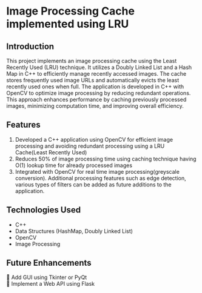 # Image Processing Cache implemented using LRU  

## Introduction  
This project implements an image processing cache using the Least Recently Used (LRU) technique. It utilizes a Doubly Linked List and a Hash Map in C++ to efficiently manage recently accessed images. The cache stores frequently used image URLs and automatically evicts the least recently used ones when full.
The application is developed in C++ with OpenCV to optimize image processing by reducing redundant operations. This approach enhances performance by caching previously processed images, minimizing computation time, and improving overall efficiency.

## Features  
1) Developed a C++ application using OpenCV for efficient image processing and avoiding redundant
 processing using a LRU Cache(Least Recently Used) 
2) Reduces 50% of image processing time using caching technique having O(1) lookup time for
 already processed images  
3) Integrated with OpenCV for real time image processing(greyscale conversion). Additional
 processing features such as edge detection, various types of filters can be added as future
 additions to the application.  

## Technologies Used  
- C++  
- Data Structures (HashMap, Doubly Linked List)
- OpenCV
- Image Processing

## Future Enhancements  
🔹 Add GUI using Tkinter or PyQt  
🔹 Implement a Web API using Flask  


